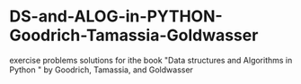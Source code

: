 # DS-and-ALOG-in-PYTHON-Goodrich-Tamassia-Goldwasser
exercise problems solutions for ithe book "Data structures and Algorithms in Python " by Goodrich, Tamassia, and Goldwasser
